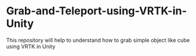 # Grab-and-Teleport-using-VRTK-in-Unity
This repository will help to understand how to grab simple object like cube using VRTK in Unity
